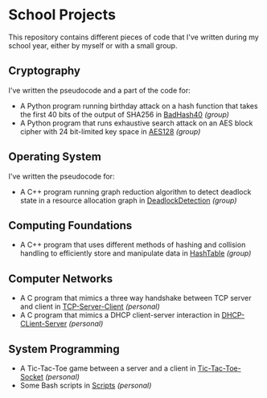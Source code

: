 # School Projects

This repository contains different pieces of code that I've written during my school year, either by myself or with a small group.

## Cryptography

I've written the pseudocode and a part of the code for:

- A Python program running birthday attack on a hash function that takes the first 40 bits of the output of SHA256 in [BadHash40](https://github.com/vinguyen-cs-project/small-projects/tree/master/BadHash40) *(group)*
- A Python program that runs exhaustive search attack on an AES block cipher with 24 bit-limited key space in [AES128](https://github.com/vinguyen-cs-project/small-projects/tree/master/AES128) *(group)*

## Operating System

I've written the pseudocode for:

- A C++ program running graph reduction algorithm to detect deadlock state in a resource allocation graph in [DeadlockDetection](https://github.com/vinguyen-cs-project/small-projects/tree/master/DeadlockDetection) *(group)*

## Computing Foundations

- A C++ program that uses different methods of hashing and collision handling to efficiently store and manipulate data in [HashTable](https://github.com/vinguyen-cs-project/small-projects/tree/master/HashTable) *(group)*

## Computer Networks

- A C program that mimics a three way handshake between TCP server and client in [TCP-Server-Client](https://github.com/vinguyen-cs-project/others/tree/master/TCP-Server-Client) *(personal)*
- A C program that mimics a DHCP client-server interaction in [DHCP-CLient-Server](https://github.com/vinguyen-cs-project/others/tree/master/DHCP-CLient-Server) *(personal)*

## System Programming
- A Tic-Tac-Toe game between a server and a client in [Tic-Tac-Toe-Socket](https://github.com/vinguyen-cs-project/others/tree/master/Tic-Tac-Toe-Socket) *(personal)*
- Some Bash scripts in [Scripts](https://github.com/vinguyen-cs-project/others/tree/master/Scripts) *(personal)*
